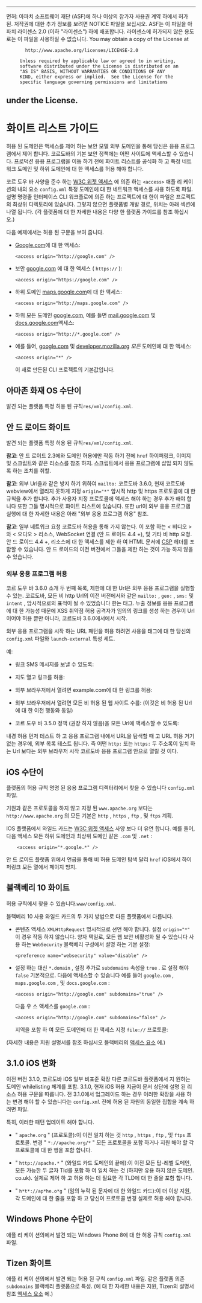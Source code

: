 * * *

면허: 아파치 소프트웨어 재단 (ASF)에 하나 이상의 참가자 사용권 계약 하에서 허가 된. 저작권에 대한 추가 정보를 보려면 NOTICE 파일을 보십시오. ASF는 이 파일을 아파치 라이센스 2.0 (이하 "라이센스") 하에 배포합니다. 라이센스에 허가되지 않은 용도로는 이 파일을 사용하실 수 없습니다. You may obtain a copy of the License at

           http://www.apache.org/licenses/LICENSE-2.0
    
         Unless required by applicable law or agreed to in writing,
         software distributed under the License is distributed on an
         "AS IS" BASIS, WITHOUT WARRANTIES OR CONDITIONS OF ANY
         KIND, either express or implied.  See the License for the
         specific language governing permissions and limitations
    

## under the License.

# 화이트 리스트 가이드

허용 된 도메인은 액세스를 제어 하는 보안 모델 외부 도메인을 통해 당신은 응용 프로그램에서 제어 합니다. 코르도바의 기본 보안 정책에는 어떤 사이트에 액세스할 수 있습니다. 프로덕션 응용 프로그램을 이동 하기 전에 화이트 리스트를 공식화 하 고 특정 네트워크 도메인 및 하위 도메인에 대 한 액세스를 허용 해야 합니다.

코르 도우 바 사양을 준수 하는 [W3C 위젯 액세스][1] 에 의존 하는 `<access>` 애플 리 케이 션의 내의 요소 `config.xml` 특정 도메인에 대 한 네트워크 액세스를 사용 하도록 파일. 설명 명령줄 인터페이스 CLI 워크플로에 의존 하는 프로젝트에 대 한이 파일은 프로젝트의 최상위 디렉토리에 있습니다. 그렇지 않으면 플랫폼별 개발 경로, 위치는 아래 섹션에 나열 됩니다. (각 플랫폼에 대 한 자세한 내용은 다양 한 플랫폼 가이드를 참조 하십시오.)

 [1]: http://www.w3.org/TR/widgets-access/

다음 예제에서는 허용 된 구문을 보여 줍니다.

*   [Google.com][2]에 대 한 액세스:
    
        <access origin="http://google.com" />
        

*   보안 [google.com][3] 에 대 한 액세스 ( `https://` ):
    
        <access origin="https://google.com" />
        

*   하위 도메인 [maps.google.com][4]에 대 한 액세스:
    
        <access origin="http://maps.google.com" />
        

*   하위 모든 도메인 [google.com][2], 예를 들면 [mail.google.com][5] 및 [docs.google.com][6]액세스:
    
        <access origin="http://*.google.com" />
        

*   예를 들어, [google.com][2] 및 [developer.mozilla.org][7] *모든* 도메인에 대 한 액세스:
    
        <access origin="*" />
        
    
    이 새로 만든된 CLI 프로젝트의 기본값입니다.

 [2]: http://google.com
 [3]: https://google.com
 [4]: http://maps.google.com
 [5]: http://mail.google.com
 [6]: http://docs.google.com
 [7]: http://developer.mozilla.org

## 아마존 화재 OS 수단이

발견 되는 플랫폼 특정 허용 된 규칙`res/xml/config.xml`.

## 안 드 로이드 화이트

발견 되는 플랫폼 특정 허용 된 규칙`res/xml/config.xml`.

**참고**: 안 드 로이드 2.3에와 도메인 허용에만 작동 하기 전에 `href` 하이퍼링크, 이미지 및 스크립트와 같은 리소스를 참조 하지. 스크립트에서 응용 프로그램에 삽입 되지 않도록 하는 조치를 취할.

**참고**: 외부 Url을과 같은 방지 하기 위하여 `mailto:` 코르도바 3.6.0, 현재 코르도바 webview에서 열리지 못하게 지정 `origin="*"` 암시적 http 및 https 프로토콜에 대 한 규칙을 추가 합니다. 추가 사용자 지정 프로토콜에 액세스 해야 하는 경우 추가 해야 합니다 또한 그들 명시적으로 화이트 리스트에 있습니다. 또한 url이 외부 응용 프로그램 실행에 대 한 자세한 내용은 아래 "외부 응용 프로그램 허용" 참조.

**참고**: 일부 네트워크 요청 코르도바 허용을 통해 가지 않는다. 이 포함 하는 < 비디오 >와 < 오디오 > 리소스, WebSocket 연결 (안 드 로이드 4.4 +), 및 기타 비 http 요청. 안 드 로이드 4.4 +, 리소스에 대 한 액세스를 제한 하 여 HTML 문서에 [CSP][8] 헤더를 포함할 수 있습니다. 안 드 로이드의 이전 버전에서 그들을 제한 하는 것이 가능 하지 않을 수 있습니다.

 [8]: https://developer.mozilla.org/en-US/docs/Web/Security/CSP/Introducing_Content_Security_Policy

### 외부 응용 프로그램 허용

코르 도우 바 3.6.0 소개 두 번째 목록, 제한에 대 한 Url은 외부 응용 프로그램을 실행할 수 있는. 코르도바, 모든 비 http Url의 이전 버전에서와 같은 `mailto:` , `geo:` , `sms:` 및 `intent` , 암시적으로의 표적이 될 수 있었습니다 한는 <a>태그.</a> 누출 정보를 응용 프로그램에 대 한 가능성 때문에 XSS 취약점 허용 공격자가 임의의 링크를 생성 하는 경우이 Url 이어야 허용 뿐만 아니라, 코르도바 3.6.0에서에서 시작.

외부 응용 프로그램을 시작 하는 URL 패턴을 허용 하려면 사용을 <access> 태그에 대 한 당신의 `config.xml` 파일와 `launch-external` 특성 세트.

예:

*   링크 SMS 메시지를 보낼 수 있도록:
    
    <access origin="sms:*" launch-external="yes" />

*   지도 열고 링크를 허용:
    
    <access origin="geo:*" launch-external="yes" />

*   외부 브라우저에서 열려면 example.com에 대 한 링크를 허용:
    
    <access origin="http://example.com/*" launch-external="yes" />

*   외부 브라우저에서 열려면 모든 비 허용 된 웹 사이트 수를: (이것은 비 허용 된 Url에 대 한 이전 행동와 동일)
    
    <access origin="http://*" launch-external="yes" /> <access origin="https://*" launch-external="yes" />

*   코르 도우 바 3.5.0 정책 (권장 하지 않음)을 모든 Url에 액세스할 수 있도록:
    
    <access origin="*" launch-external="yes" />

내경 허용 먼저 테스트 하 고 응용 프로그램 내에서 URL을 탐색할 때 고 URL 허용 거기 없는 경우에, 외부 목록 테스트 됩니다. 즉 어떤 `http:` 또는 `https:` 두 주소록이 일치 하는 Url 보다는 외부 브라우저 시작 코르도바 응용 프로그램 안으로 열릴 것 이다.

## iOS 수단이

플랫폼의 허용 규칙 명명 된 응용 프로그램 디렉터리에서 찾을 수 있습니다 `config.xml` 파일.

기원과 같은 프로토콜을 하지 않고 지정 된 `www.apache.org` 보다는 `http://www.apache.org` 의 모든 기본은 `http` , `https` , `ftp` , 및 `ftps` 계획.

IOS 플랫폼에서 와일드 카드는 [W3C 위젯 액세스][1] 사양 보다 더 유연 합니다. 예를 들어, 다음 액세스 모든 하위 도메인과 최상위 도메인 같은 `.com` 및 `.net` :

        <access origin="*.google.*" />
    

안 드 로이드 플랫폼 위에서 언급을 통해 비 허용 도메인 탐색 달리 `href` iOS에서 하이퍼링크 모든 열에서 페이지 방지.

## 블랙베리 10 화이트

허용 규칙에서 찾을 수 있습니다.`www/config.xml`.

블랙베리 10 사용 와일드 카드의 두 가지 방법으로 다른 플랫폼에서 다릅니다.

*   콘텐츠 액세스 `XMLHttpRequest` 명시적으로 선언 해야 합니다. 설정 `origin="*"` 이 경우 작동 하지 않습니다. 양자 택일로, 모든 웹 보안 비활성화 될 수 있습니다 사용 하는 `WebSecurity` 블랙베리 구성에서 설명 하는 기본 설정:
    
        <preference name="websecurity" value="disable" />
        

*   설정 하는 대신 `*.domain` , 설정 추가로 `subdomains` 속성을 `true` . 로 설정 해야 `false` 기본적으로. 다음에 액세스할 수 있습니다 예를 들어 `google.com` , `maps.google.com` , 및 `docs.google.com` :
    
        <access origin="http://google.com" subdomains="true" />
        
    
    다음 우 스 액세스를 `google.com` :
    
        <access origin="http://google.com" subdomains="false" />
        
    
    지역을 포함 하 여 모든 도메인에 대 한 액세스 지정 `file://` 프로토콜:
    
    <access origin="*" subdomains="true" />

(자세한 내용은 지원 설명서를 참조 하십시오 블랙베리의 [액세스 요소][9] 에.)

 [9]: https://developer.blackberry.com/html5/documentation/ww_developing/Access_element_834677_11.html

## 3.1.0 iOS 변화

이전 버전 3.1.0, 코르도바 iOS 일부 비표준 확장 다른 코르도바 플랫폼에서 지 원하는 도메인 whilelisting 체계를 포함. 3.1.0, 현재 iOS 허용 지금이 문서 상단에 설명 된 리소스 허용 구문을 따릅니다. 전 3.1.0에서 업그레이드 하는 경우 이러한 확장을 사용 하는 변경 해야 할 수 있습니다는 `config.xml` 전에 허용 된 자원의 동일한 집합을 계속 하려면 파일.

특히, 이러한 패턴 업데이트 해야 합니다.

*   " `apache.org` " (프로토콜):이 이전 일치 하는 것 `http` , `https` , `ftp` , 및 `ftps` 프로토콜. 변경 " `*://apache.org/*` " 모든 프로토콜을 포함 하거나 지원 해야 할 각 프로토콜에 대 한 행을 포함 합니다.

*   " `http://apache.*` " (와일드 카드 도메인의 끝에):이 이전 모든 탑-레벨 도메인, 모든 가능한 두 글자 Tld를 포함 하 여 일치 하는 것 (하지만 유용 하지 않은 도메인. co.uk). 실제로 제어 하 고 허용 하는 데 필요한 각 TLD에 대 한 줄을 포함 합니다.

*   " `h*t*://ap*he.o*g` " (임의 누락 된 문자에 대 한 와일드 카드):이 더 이상 지원, 각 도메인에 대 한 줄을 포함 하 고 당신이 프로토콜 변경 실제로 허용 해야 합니다.

## Windows Phone 수단이

애플 리 케이 션의에서 발견 되는 Windows Phone 8에 대 한 허용 규칙 `config.xml` 파일.

## Tizen 화이트

애플 리 케이 션의에서 발견 되는 허용 된 규칙 `config.xml` 파일. 같은 플랫폼 의존 `subdomains` 블랙베리 플랫폼으로 특성. (에 대 한 자세한 내용은 지원, Tizen의 설명서 참조 [액세스 요소][10] 에.)

 [10]: https://developer.tizen.org/help/index.jsp?topic=%2Forg.tizen.web.appprogramming%2Fhtml%2Fide_sdk_tools%2Fconfig_editor_w3celements.htm